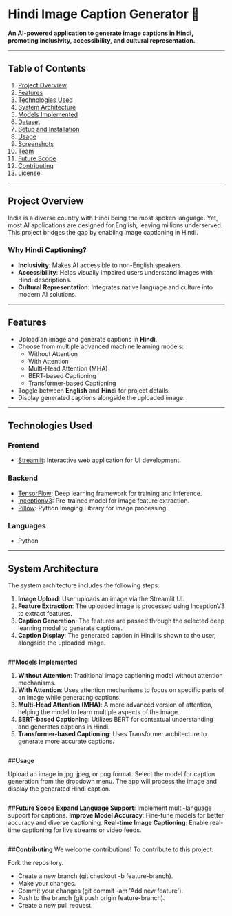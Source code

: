 # Hindi Image Caption Generator 📸  

**An AI-powered application to generate image captions in Hindi, promoting inclusivity, accessibility, and cultural representation.**

---

## **Table of Contents**  
1. [Project Overview](#project-overview)  
2. [Features](#features)  
3. [Technologies Used](#technologies-used)  
4. [System Architecture](#system-architecture)  
5. [Models Implemented](#models-implemented)  
6. [Dataset](#dataset)  
7. [Setup and Installation](#setup-and-installation)  
8. [Usage](#usage)  
9. [Screenshots](#screenshots)  
10. [Team](#team)  
11. [Future Scope](#future-scope)  
12. [Contributing](#contributing)  
13. [License](#license)  

---

## **Project Overview**  
India is a diverse country with Hindi being the most spoken language. Yet, most AI applications are designed for English, leaving millions underserved. This project bridges the gap by enabling image captioning in Hindi.  

### **Why Hindi Captioning?**  
- **Inclusivity**: Makes AI accessible to non-English speakers.  
- **Accessibility**: Helps visually impaired users understand images with Hindi descriptions.  
- **Cultural Representation**: Integrates native language and culture into modern AI solutions.  

---

## **Features**  
- Upload an image and generate captions in **Hindi**.  
- Choose from multiple advanced machine learning models:  
  - Without Attention  
  - With Attention  
  - Multi-Head Attention (MHA)  
  - BERT-based Captioning  
  - Transformer-based Captioning  
- Toggle between **English** and **Hindi** for project details.  
- Display generated captions alongside the uploaded image.  

---

## **Technologies Used**  
### **Frontend**  
- [Streamlit](https://streamlit.io/): Interactive web application for UI development.  

### **Backend**  
- [TensorFlow](https://www.tensorflow.org/): Deep learning framework for training and inference.  
- [InceptionV3](https://keras.io/api/applications/inceptionv3/): Pre-trained model for image feature extraction.  
- [Pillow](https://python-pillow.org/): Python Imaging Library for image processing.  

### **Languages**  
- Python  

---

## **System Architecture**  
The system architecture includes the following steps:  
1. **Image Upload**: User uploads an image via the Streamlit UI.  
2. **Feature Extraction**: The uploaded image is processed using InceptionV3 to extract features.  
3. **Caption Generation**: The features are passed through the selected deep learning model to generate captions.  
4. **Caption Display**: The generated caption in Hindi is shown to the user, alongside the uploaded image.

```

```
##**Models Implemented**
1. **Without Attention**: Traditional image captioning model without attention mechanisms.
2. **With Attention**: Uses attention mechanisms to focus on specific parts of an image while generating captions.
3. **Multi-Head Attention (MHA)**: A more advanced version of attention, helping the model to learn multiple aspects of the image.
4. **BERT-based Captioning**: Utilizes BERT for contextual understanding and generates captions in Hindi.
5. **Transformer-based Captioning**: Uses Transformer architecture to generate more accurate captions.

```
```
##**Usage**

Upload an image in jpg, jpeg, or png format.
Select the model for caption generation from the dropdown menu.
The app will process the image and display the generated Hindi caption.
```

```
##**Future Scope**
**Expand Language Support**: Implement multi-language support for captions.
**Improve Model Accuracy**: Fine-tune models for better accuracy and diverse captioning.
**Real-time Image Captioning**: Enable real-time captioning for live streams or video feeds.

```

```
##**Contributing**
We welcome contributions! To contribute to this project:

Fork the repository.
- Create a new branch (git checkout -b feature-branch).
- Make your changes.
- Commit your changes (git commit -am 'Add new feature').
- Push to the branch (git push origin feature-branch).
- Create a new pull request.
```
